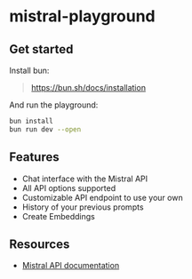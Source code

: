 # mistral-playground

## Get started

Install bun:

> https://bun.sh/docs/installation

And run the playground:

```bash
bun install
bun run dev --open
```

## Features

- Chat interface with the Mistral API
- All API options supported
- Customizable API endpoint to use your own
- History of your previous prompts
- Create Embeddings

## Resources

- [Mistral API documentation](https://docs.mistral.ai/api/)
